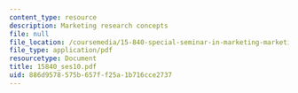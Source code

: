 ```yaml
---
content_type: resource
description: Marketing research concepts
file: null
file_location: /coursemedia/15-840-special-seminar-in-marketing-marketing-management-spring-2004/886d9578575b657ff25a1b716cce2737_15840_ses10.pdf
file_type: application/pdf
resourcetype: Document
title: 15840_ses10.pdf
uid: 886d9578-575b-657f-f25a-1b716cce2737
---
```

